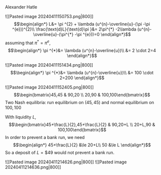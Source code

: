 Alexander Hatle

![[Pasted image 20240411150753.png|800]]
$$\begin{align*}
L&= \pi ^{2} + \lambda (u^{n}-\overline{u}-(\pi -\pi ^{e}))^{2}\\
\frac{\text{d}L}{\text{d}\pi }&= 2\pi^{*} -2\lambda (u^{n}-\overline{u}-(\pi^{*} -\pi ^{e}))=0
\end{align*}$$
assuming that $\pi ^{*}=\pi ^{e}$,
$$\begin{align*}
\pi ^{*}&= \lambda (u^{n}-\overline{u})\\
&= 2 \cdot 2=4
\end{align*}$$

![[Pasted image 20240411151434.png|800]]
$$\begin{align*}
\pi ^{*}&= \lambda (u^{n}-\overline{u})\\
&= 100 \cdot 2=200
\end{align*}$$

![[Pasted image 20240411152405.png|800]]
$$\begin{bmatrix}45,45 & 90,20 \\ 20,90 & 100,100\end{bmatrix}$$
Two Nash equilibria: run equilibrium on $(45,45)$ and normal equilibrium on $100,100$

With liquidity $L$,
$$\begin{bmatrix}45+\frac{L}{2},45+\frac{L}{2} & 90,20+L \\ 20+L,90 & 100,100\end{bmatrix}$$
In order to prevent a bank run, we need 
$$\begin{align*}
45+\frac{L}{2} &\le 20+L\\
50 &\le L
\end{align*}$$
So a deposit of $L=\$ 49$ would not prevent a bank run.

![[Pasted image 20240411214626.png|800]]
![[Pasted image 20240411214636.png|800]]